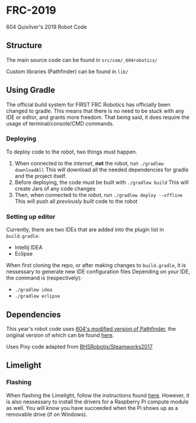 # FRC-2019
604 Quixilver's 2019 Robot Code

## Structure
The main source code can be found in `src/com/_604robotics/`

Custom libraries (Pathfinder) can be found in `lib/`

## Using Gradle
The official build system for FIRST FRC Robotics has officially been changed to gradle.
This means that there is no need to be stuck with any IDE or editor, and grants more freedom.
That being said, it does require the usage of terminal/console/CMD commands.

### Deploying
To deploy code to the robot, two things must happen.

1. When connected to the *internet*, **not** the robot, run `./gradlew downloadAll`
This will download all the needed dependencies for gradle and the project itself.
2. Before deploying, the code must be built with `./gradlew build`
This will create Jars of any code changes
3. Then, when connected to the *robot*, run `./gradlew deploy --offline`
This will push all *previously built* code to the robot

### Setting up editor
Currently, there are two IDEs that are added into the plugin list in `build.gradle`:
* Intellij IDEA
* Eclipse

When first cloning the repo, or after making changes to `build.gradle`, it is nessessary to generate new IDE configuration files
Depending on your IDE, the command is (respectively):
* `./gradlew idea`
* `./gradlew eclipse`

## Dependencies
This year's robot code uses [604's modified version of Pathfinder](https://github.com/frc604/Pathfinder), the original version of which can be found [here](https://github.com/JacisNonsense/Pathfinder).

Uses Pixy code adapted from [BHSRobotix/Steamworks2017](https://github.com/BHSRobotix/Steamworks2017)

## Limelight
### Flashing
When flashing the Limelight, follow the instructions found [here](http://docs.limelightvision.io/en/latest/getting_started.html#imaging).
However, it is also nessessary to install the drivers for a Raspberry Pi compute module as well.
You will know you have succeeded when the Pi shows up as a removable drive (if on Windows).
